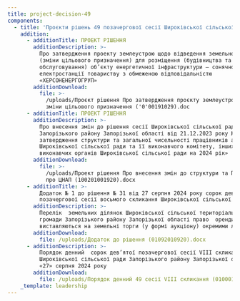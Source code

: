 ```yaml
---
title: project-decision-49
components:
  - title: 'Проєкти рішень 49 позачергової сесії Широківської сільської ради '
    addition:
      - additionTitle: ПРОЕКТ РІШЕННЯ
        additionDescription: >-
          Про затвердження проекту землеустрою щодо відведення земельної ділянки
          (зміни цільового призначення) для розміщення (будівництва та
          обслуговування) об’єкту енергетичної інфраструктури – сонячної
          електростанції товариству з обмеженою відповідальністю
          «ХЕРСОНЕНЕРГОГРУП»
        additionDownload:
          file: >-
            /uploads/Проєкт рiшення Про затвердження проєкту землеустрою щодо
            зміни цільового призначення ('0'00191029).doc
      - additionTitle: ПРОЕКТ РІШЕННЯ
        additionDescription: >-
          Про внесення змін до рішення сесії Широківської сільської ради
          Запорізького району Запорізької області від 21.12.2023 року № 17 «Про
          затвердження структури та загальної чисельності працівників апарату
          Широківської сільської ради та її виконавчого комітету, інших
          виконавчих органів Широківської сільської ради на 2024 рік»
        additionDownload:
          file: >-
            /uploads/Проект рішення Про внесення змін до структури та Положення
            про ЦНАП (100201001920).docx
      - additionTitle: >-
          Додаток № 1 до рішення № 31 від 27 серпня 2024 року сорок дев’ятої
          позачергової сесії восьмого скликання Широківської сільської ради
        additionDescription: >-
          Перелік  земельних ділянок Широківської сільської територіальної
          громади Запорізького району Запорізької області право  оренди яких
          виставляються на земельні торги (у формі аукціону) окремими лотами
        additionDownload:
          file: /uploads/Додаток до рішення (01092010920).docx
      - additionDescription: >-
          Порядок денний  сорок дев’ятої позачергової сесії VIII скликання 
          Широківської сільської ради Запорізького району Запорізької області 
          «27» серпня 2024 року
        additionDownload:
          file: /uploads/Порядок денний 49 сесії VIII скликання (01000101).docx
    _template: leadership
---
```


